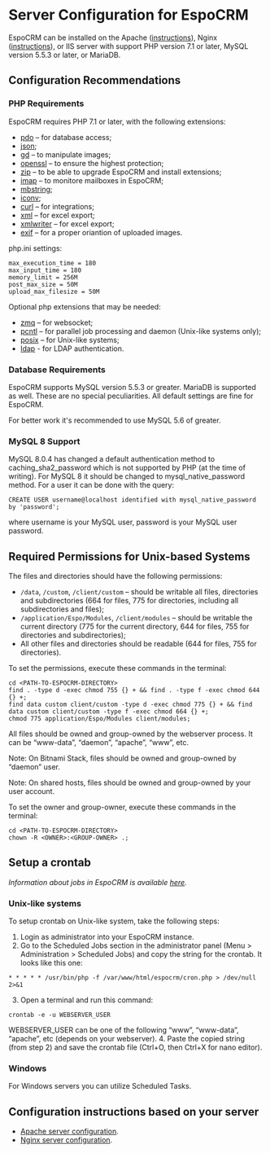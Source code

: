 # Server Configuration for EspoCRM

EspoCRM can be installed on the Apache ([instructions](apache-server-configuration.md)), Nginx ([instructions](nginx-server-configuration.md)), or IIS server with support PHP version 7.1 or later, MySQL version 5.5.3 or later, or MariaDB.

## Configuration Recommendations

### PHP Requirements

EspoCRM requires PHP 7.1 or later, with the following extensions:

* [pdo](http://php.net/manual/en/book.pdo.php) – for database access;
* [json](http://php.net/manual/en/book.json.php);
* [gd](http://php.net/manual/en/book.image.php) – to manipulate images;
* [openssl](http://php.net/manual/en/book.openssl.php) – to ensure the highest protection;
* [zip](http://php.net/manual/en/book.zip.php) – to be able to upgrade EspoCRM and install extensions;
* [imap](http://php.net/manual/en/book.imap.php) – to monitore mailboxes in EspoCRM;
* [mbstring](http://php.net/manual/en/book.mbstring.php);
* [iconv](http://php.net/manual/en/book.iconv.php);
* [curl](http://php.net/manual/en/book.curl.php) – for integrations;
* [xml](http://php.net/manual/en/book.xml.php) – for excel export;
* [xmlwriter](http://php.net/manual/en/book.xmlwriter.php) – for excel export;
* [exif](http://php.net/manual/en/book.exif.php) – for a proper oriantion of uploaded images.

php.ini settings:

```
max_execution_time = 180
max_input_time = 180
memory_limit = 256M
post_max_size = 50M
upload_max_filesize = 50M
```

Optional php extensions that may be needed:

* [zmq](http://php.net/manual/en/book.zmq.php) – for websocket;
* [pcntl](http://php.net/manual/en/book.pcntl.php) – for parallel job processing and daemon (Unix-like systems only);
* [posix](http://php.net/manual/en/book.posix.php) – for Unix-like systems;
* [ldap](http://php.net/manual/en/book.ldap.php) - for LDAP authentication.


### Database Requirements

EspoCRM supports MySQL version 5.5.3 or greater. MariaDB is supported as well. These are no special peculiarities. All default settings are fine for EspoCRM.

For better work it's recommended to use MySQL 5.6 of greater.

### MySQL 8 Support

MySQL 8.0.4 has changed a default authentication method to caching_sha2_password which is not supported by PHP (at the time of writing). For MySQL 8 it should be changed to mysql_native_password method. For a user it can be done with the query:

```
CREATE USER username@localhost identified with mysql_native_password by 'password';
```
where username is your MySQL user, password is your MySQL user password.

## Required Permissions for Unix-based Systems

The files and directories should have the following permissions:

* `/data`, `/custom`, `/client/custom` – should be writable all files, directories and subdirectories (664 for files, 775 for directories, including all subdirectories and files);
* `/application/Espo/Modules`, `/client/modules` – should be writable the current directory (775 for the current directory, 644 for files, 755 for directories and subdirectories);
* All other files and directories should be readable (644 for files, 755 for directories).

To set the permissions, execute these commands in the terminal:

```
cd <PATH-TO-ESPOCRM-DIRECTORY>
find . -type d -exec chmod 755 {} + && find . -type f -exec chmod 644 {} +;
find data custom client/custom -type d -exec chmod 775 {} + && find data custom client/custom -type f -exec chmod 664 {} +;
chmod 775 application/Espo/Modules client/modules;
```

All files should be owned and group-owned by the webserver process. It can be “www-data”, “daemon”, “apache”, “www”, etc.  

Note: On Bitnami Stack, files should be owned and group-owned by “daemon” user.  

Note: On shared hosts, files should be owned and group-owned by your user account.

To set the owner and group-owner, execute these commands in the terminal:

```
cd <PATH-TO-ESPOCRM-DIRECTORY>
chown -R <OWNER>:<GROUP-OWNER> .;
```

## Setup a crontab

*Information about jobs in EspoCRM is available [here](jobs.md).*

### Unix-like systems

To setup crontab on Unix-like system, take the following steps:

1. Login as administrator into your EspoCRM instance.
2. Go to the Scheduled Jobs section in the administrator panel (Menu > Administration > Scheduled Jobs) and copy the string for the crontab. It looks like this one:
```
* * * * * /usr/bin/php -f /var/www/html/espocrm/cron.php > /dev/null 2>&1
```
3. Open a terminal and run this command:
```
crontab -e -u WEBSERVER_USER
```
WEBSERVER_USER can be one of the following “www”, “www-data”, “apache”, etc (depends on your webserver).
4. Paste the copied string (from step 2) and save the crontab file (Ctrl+O, then Ctrl+X for nano editor).

### Windows

For Windows servers you can utilize Scheduled Tasks.


## Configuration instructions based on your server

* [Apache server configuration](apache-server-configuration.md).
* [Nginx server configuration](nginx-server-configuration.md).
